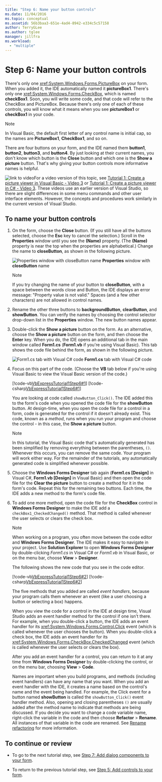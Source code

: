 ```yaml
---
title: "Step 6: Name your button controls"
ms.date: 11/04/2016
ms.topic: conceptual
ms.assetid: 56b3baa3-651e-4ad4-8942-e334c5c57158
author: TerryGLee
ms.author: tglee
manager: jillfra
ms.workload:
  - "multiple"
---
```

# Step 6: Name your button controls
There's only one <xref:System.Windows.Forms.PictureBox> on your form. When you added it, the IDE automatically named it **pictureBox1**. There's only one <xref:System.Windows.Forms.CheckBox>, which is named **checkBox1**. Soon, you will write some code, and that code will refer to the CheckBox and PictureBox. Because there's only one of each of these controls, you will know what it means when you see **pictureBox1** or **checkBox1** in your code.

> [!NOTE]
>  In Visual Basic, the default first letter of any control name is initial cap, so the names are **PictureBox1**, **CheckBox1**, and so on.

 There are four buttons on your form, and the IDE named them **button1**, **button2**, **button3**, and **button4**. By just looking at their current names, you don't know which button is the **Close** button and which one is the **Show a picture** button. That's why giving your button controls more informative names is helpful.

 ![link to video](../data-tools/media/playvideo.gif)For a video version of this topic, see [Tutorial 1: Create a picture viewer in Visual Basic - Video 3](http://go.microsoft.com/fwlink/?LinkId=205213) or [Tutorial 1: Create a picture viewer in C# - Video 3](http://go.microsoft.com/fwlink/?LinkId=205202). These videos use an earlier version of Visual Studio, so there are slight differences in some menu commands and other user interface elements. However, the concepts and procedures work similarly in the current version of Visual Studio.

## To name your button controls

1. On the form, choose the **Close** button. (If you still have all the buttons selected, choose the **Esc** key to cancel the selection.) Scroll in the **Properties** window until you see the **(Name)** property. (The **(Name)** property is near the top when the properties are alphabetical.) Change the name to **closeButton**, as shown in the following picture.

     ![Properties window with closeButton name](../ide/media/express_setnameproperty.png)
**Properties** window with **closeButton** name

    > [!NOTE]
    >  If you try changing the name of your button to **closeButton**, with a space between the words close and Button, the IDE displays an error message: "Property value is not valid." Spaces (and a few other characters) are not allowed in control names.

2. Rename the other three buttons to **backgroundButton**, **clearButton**, and **showButton**. You can verify the names by choosing the control selector drop-down list in the **Properties** window. The new button names appear.

3. Double-click the **Show a picture** button on the form. As an alternative, choose the **Show a picture** button on the form, and then choose the **Enter** key. When you do, the IDE opens an additional tab in the main window called **Form1.cs** (**Form1.vb** if you're using Visual Basic). This tab shows the code file behind the form, as shown in the following picture.

     ![Form1.cs tab with Visual C&#35; code](../ide/media/express_showbuttoncode.png)
**Form1.cs** tab with Visual C# code

4. Focus on this part of the code. (Choose the **VB** tab below if you're using Visual Basic to view the Visual Basic version of the code.)

     [!code-vb[VbExpressTutorial1Step6#1](../ide/codesnippet/VisualBasic/step-6-name-your-button-controls_1.vb)]
     [!code-csharp[VbExpressTutorial1Step6#1](../ide/codesnippet/CSharp/step-6-name-your-button-controls_1.cs)]

     You are looking at code called `showButton_Click()`. The IDE added this to the form's code when you opened the code file for the **showButton** button. At design-time, when you open the code file for a control in a form, code is generated for the control if it doesn't already exist. This code, known as a *method*, runs when you run your program and choose the control - in this case, the **Show a picture** button.

    > [!NOTE]
    >  In this tutorial, the Visual Basic code that's automatically generated has been simplified by removing everything between the parentheses, `()`. Whenever this occurs, you can remove the same code. Your program will work either way. For the remainder of the tutorials, any automatically generated code is simplified whenever possible.

5. Choose the **Windows Forms Designer** tab again (**Form1.cs [Design]** in Visual C#, **Form1.vb [Design]** in Visual Basic) and then open the code file for the **Clear the picture** button to create a method for it in the form's code. Repeat this for the remaining two buttons. Each time, the IDE adds a new method to the form's code file.

6. To add one more method, open the code file for the **CheckBox** control in **Windows Forms Designer** to make the IDE add a `checkBox1_CheckedChanged()` method. That method is called whenever the user selects or clears the check box.

    > [!NOTE]
    >  When working on a program, you often move between the code editor and **Windows Forms Designer**. The IDE makes it easy to navigate in your project. Use **Solution Explorer** to open **Windows Forms Designer** by double-clicking *Form1.cs* in Visual C# or *Form1.vb* in Visual Basic, or on the menu bar, choose **View** > **Designer**.

     The following shows the new code that you see in the code editor.

     [!code-vb[VbExpressTutorial1Step6#2](../ide/codesnippet/VisualBasic/step-6-name-your-button-controls_2.vb)]
     [!code-csharp[VbExpressTutorial1Step6#2](../ide/codesnippet/CSharp/step-6-name-your-button-controls_2.cs)]

     The five methods that you added are called *event handlers*, because your program calls them whenever an event (like a user choosing a button or selecting a box) happens.

     When you view the code for a control in the IDE at design time, Visual Studio adds an event handler method for the control if one isn't there. For example, when you double-click a button, the IDE adds an event handler for its <xref:System.Windows.Forms.Control.Click> event (which is called whenever the user chooses the button). When you double-click a check box, the IDE adds an event handler for its <xref:System.Windows.Forms.CheckBox.CheckedChanged> event (which is called whenever the user selects or clears the box).

     After you add an event handler for a control, you can return to it at any time from **Windows Forms Designer** by double-clicking the control, or on the menu bar, choosing **View** > **Code**.

     Names are important when you build programs, and methods (including event handlers) can have any name that you want. When you add an event handler with the IDE, it creates a name based on the control's name and the event being handled. For example, the Click event for a button named **showButton** is called the `showButton_Click()` event handler method. Also, opening and closing parentheses `()` are usually added after the method name to indicate that methods are being discussed. If you decide you want to change a code variable name, right-click the variable in the code and then choose **Refactor** > **Rename**. All instances of that variable in the code are renamed. See [Rename refactoring](../ide/reference/rename.md) for more information.

## To continue or review

- To go to the next tutorial step, see [Step 7: Add dialog components to your form](../ide/step-7-add-dialog-components-to-your-form.md).

- To return to the previous tutorial step, see [Step 5: Add controls to your form](../ide/step-5-add-controls-to-your-form.md).
